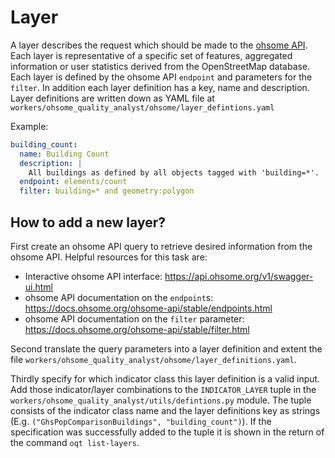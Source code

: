 # Layer

A layer describes the request which should be made to the 
[ohsome API](https://api.ohsome.org). Each layer is representative of a 
specific set of features, aggregated information or user statistics derived from the 
OpenStreetMap database. Each layer is defined by the ohsome API `endpoint` and 
parameters for the `filter`. In addition each layer definition has a key, name and 
description. Layer definitions are written down as YAML file at 
`workers/ohsome_quality_analyst/ohsome/layer_defintions.yaml`

Example:

```yaml
building_count:
  name: Building Count
  description: |
    All buildings as defined by all objects tagged with 'building=*'.
  endpoint: elements/count
  filter: building=* and geometry:polygon
```


## How to add a new layer?

First create an ohsome API query to retrieve desired information from the ohsome API. 
Helpful resources for this task are:
- Interactive ohsome API interface: https://api.ohsome.org/v1/swagger-ui.html
- ohsome API documentation on the `endpoint`s: 
  https://docs.ohsome.org/ohsome-api/stable/endpoints.html
- ohsome API documentation on the `filter` parameter: 
  https://docs.ohsome.org/ohsome-api/stable/filter.html

Second translate the query parameters into a layer definition and extent the file 
`workers/ohsome_quality_analyst/ohsome/layer_definitions.yaml`.

Thirdly specify for which indicator class this layer definition is a valid input. Add 
those indicator/layer combinations to the `INDICATOR_LAYER` tuple in the 
`workers/ohsome_quality_analyst/utils/defintions.py` module. The tuple consists of the 
indicator class name and the layer definitions key as strings (E.g. 
`("GhsPopComparisonBuildings", "building_count")`). If the specification was 
successfully added to the tuple it is shown in the return of the command 
`oqt list-layers`.
